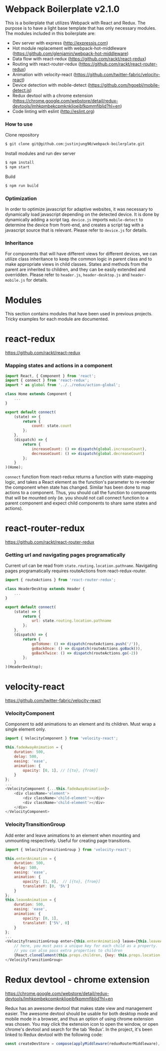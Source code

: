 # Webpack Boilerplate v2.1.0

This is a boilerplate that utilizes Webpack with React and Redux. The purpose is to have a light base template that has only necessary modules. The modules included in this boilerplate are:

* Dev server with express (http://expressjs.com)
* Hot module replacement with webpack-hot-middleware (https://github.com/glenjamin/webpack-hot-middleware)
* Data flow with react-redux (https://github.com/rackt/react-redux)
* Routing with react-router-redux (https://github.com/rackt/react-router-redux)
* Animation with velocity-react (https://github.com/twitter-fabric/velocity-react)
* Device detection with mobile-detect (https://github.com/hgoebl/mobile-detect.js)
* Redux devtool with a chrome extension (https://chrome.google.com/webstore/detail/redux-devtools/lmhkpmbekcpmknklioeibfkpmmfibljd?hl=en)
* Code linting with eslint (http://eslint.org)

### How to use

Clone repository

```sh
$ git clone git@github.com:justinjung90/webpack-boilerplate.git
```

Install modules and run dev server

```sh
$ npm install
$ npm start
```

Build

```sh
$ npm run build
```

### Optimization

In order to optimize javascript for adaptive websites, it was necessary to dynamically load javascript depending on the detected device. It is done by dynamically adding a script tag. `device.js` imports `mobile-detect` to determine the device from front-end, and creates a script tag with a javascript source that is relevant. Please refer to `device.js` for details.

### Inheritance

For components that will have different views for different devices, we can utilize class inheritance to keep the common logic in parent class and to make appropriate views in child classes. States and methods from the parent are inherited to children, and they can be easily extended and overridden. Please refer to `header.js`, `header-desktop.js` and `header-mobile.js` for details.

# Modules

This section contains modules that have been used in previous projects. Tricky examples for each module are documented.

# react-redux

https://github.com/rackt/react-redux

### Mapping states and actions in a component

```javascript
import React, { Component } from 'react';
import { connect } from 'react-redux';
import * as global from '../../redux/action-global';

class Home extends Component {
    ...
}

export default connect(
    (state) => {
        return {
            count: state.count
        };
    },
    (dispatch) => {
        return {
            increaseCount: () => dispatch(global.increaseCount),
            decreaseCount: () => dispatch(global.decreaseCount)
        };
    }
)(Home);
```

`connect` function from react-redux returns a function with state-mapping logic, and takes a React element as the function's parameter to re-render the component when state has changed. Similar has been done to map actions to a component. Thus, you should call the function to components that will be mounted only (ie. you should not call connect function to a parent component and expect child components to share same states and actions).

# react-router-redux

https://github.com/rackt/react-router-redux

### Getting url and navigating pages programatically

Current url can be read from `state.routing.location.pathname`. Navigating pages programatically requires routeActions from react-redux-router.

```javascript
import { routeActions } from 'react-router-redux';

class HeaderDesktop extends Header {
    ...
}

export default connect(
    (state) => {
        return {
            url: state.routing.location.pathname
        };
    },
    (dispatch) => {
        return {
            goToHome: () => dispatch(routeActions.push('/')),
            goBackOnce: () => dispatch(routeActions.goBack()),
            goBackTwice: () => dispatch(routeActions.go(-2))
        };
    }
)(HeaderDesktop);
```

# velocity-react

https://github.com/twitter-fabric/velocity-react

### VelocityComponent

Component to add animations to an element and its children. Must wrap a single element only.

```javascript
import { VelocityComponent } from 'velocity-react';

this.fadeAwayAnimation = {
    duration: 500,
    delay: 500,
    easing: 'ease',
    animation: {
        opacity: [0, 1], // [{to}, {from}]
    }
};
...
<VelocityComponent {...this.fadeAwayAnimation}>
    <div className='element'>
        <div className='child-element'></div>
        <div className='child-element'></div>
    </div>
</VelocityComponent>
```

### VelocityTransitionGroup

Add enter and leave animations to an element when mounting and unmounting respectively. Useful for creating page transitions.

```javascript
import { VelocityTransitionGroup } from 'velocity-react';

this.enterAnimation = {
    duration: 500,
    delay: 500,
    easing: 'ease',
    animation: {
        opacity: [1, 0],  // [{to}, {from}]
        translateY: [0, '5%']
    }
};
this.leaveAnimation = {
    duration: 500,
    easing: 'ease',
    animation: {
        opacity: [0, 1],
        translateY: ['5%', 0]
    }
};
...
<VelocityTransitionGroup enter={this.enterAnimation} leave={this.leaveAnimation}>
    // here, you must pass a unique key for each child as a property. `this.props.location.pathname` is a good example of a unique key
    // you can also pass extra properties to children
    {React.cloneElement(this.props.children, {key: this.props.location.pathname, extraProp: 'extraProp'})}
</VelocityTransitionGroup>
```

# Redux devtool - chrome extension

https://chrome.google.com/webstore/detail/redux-devtools/lmhkpmbekcpmknklioeibfkpmmfibljd?hl=en

Redux has an awesome devtool that makes state view and management easier. The awesome devtool should be usable for both desktop mode and mobile mode in a browser, and thus an option of using chrome extension was chosen. You may click the extension icon to open the window, or open chrome's devtool and search for the tab 'Redux'. In the project, it's been linked to Redux devtool with the following code: 

```javascript
const createDevStore = compose(applyMiddleware(reduxRouterMiddleware), typeof window === 'object' && typeof window.devToolsExtension !== 'undefined' ? window.devToolsExtension() : (f) => f)(createStore);
```